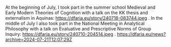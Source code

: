 At the beginning of July, I took part in the summer school Medieval and Early Modern Theories of Cognition with a talk on the KK thesis and externalism in Aquinas: https://dfaria.eu/story/240718-083744.jpeg . In the middle of July I also took part in the National Meeting in Analytical Philosophy with a talk on Evaluative and Prescriptive Norms of Group Inquiry: https://dfaria.eu/story/240710-204514.jpeg . https://dfaria.eu/news?archive=2024-07-21T12:07:29Z